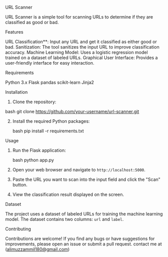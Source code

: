  URL Scanner

URL Scanner is a simple tool for scanning URLs to determine if they are classified as good or bad.

Features

URL Classification**: Input any URL and get it classified as either good or bad.
Sanitization: The tool sanitizes the input URL to improve classification accuracy.
Machine Learning Model: Uses a logistic regression model trained on a dataset of labeled URLs.
Graphical User Interface: Provides a user-friendly interface for easy interaction.

Requirements

Python 3.x
Flask
pandas
scikit-learn
Jinja2

Installation

1. Clone the repository:

  bash
    git clone https://github.com/your-username/url-scanner.git


2. Install the required Python packages:

    bash
    pip install -r requirements.txt
    

 Usage

1. Run the Flask application:

    bash
    python app.py
    

2. Open your web browser and navigate to `http://localhost:5000`.
3. Paste the URL you want to scan into the input field and click the "Scan" button.
4. View the classification result displayed on the screen.

Dataset

The project uses a dataset of labeled URLs for training the machine learning model. The dataset contains two columns: `url` and `label`.

Contributing

Contributions are welcome! If you find any bugs or have suggestions for improvements, please open an issue or submit a pull request.
contact me at (alimuzzammil180@gmail.com)
